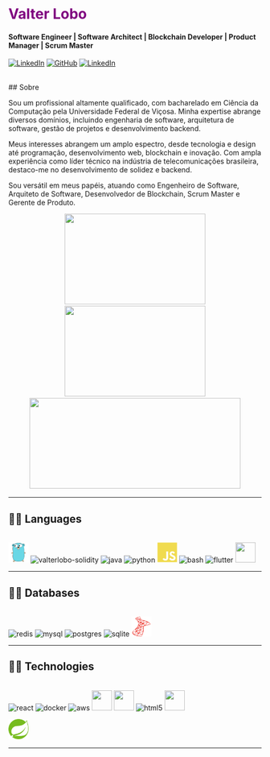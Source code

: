 

<h1> 
  <a href="https://www.linkedin.com/in/valterlobo/" style="color: purple  !important; text-decoration: none; color: inherit;">
    <span>Valter Lobo</span>
  </a>
</h1>

####  Software Engineer | Software Architect | Blockchain Developer | Product Manager | Scrum Master


[![LinkedIn](https://img.shields.io/badge/linkedin-%230077B5.svg?style=for-the-badge&logo=linkedin&logoColor=white)](https://www.linkedin.com/in/valterlobo/)
[![GitHub](https://img.shields.io/badge/GitHub-0077B5?style=for-the-badge&logo=github&logoColor=white)](https://github.com/valterlobo/)
[![LinkedIn](https://img.shields.io/badge/@valterlobo1-%230077B5.svg?style=for-the-badge&logo=X&logoColor=white)](https://twitter.com/valterlobo1/)

<br />
## Sobre  

Sou um profissional altamente qualificado, com bacharelado em Ciência da Computação pela Universidade Federal de Viçosa. Minha expertise abrange diversos domínios, incluindo engenharia de software, arquitetura de software, gestão de projetos e desenvolvimento backend.

Meus interesses abrangem um amplo espectro, desde tecnologia e design até programação, desenvolvimento web, blockchain e inovação. Com ampla experiência como líder técnico na indústria de telecomunicações brasileira, destaco-me no desenvolvimento de solidez e backend.

Sou versátil em meus papéis, atuando como Engenheiro de Software, Arquiteto de Software, Desenvolvedor de Blockchain, Scrum Master e Gerente de Produto.




<div align="center">

  <img width="280" height="180em"  src="https://github-readme-streak-stats.herokuapp.com?user=valterlobo&theme=tokyonight&hide_border=true" />
  <img width="280"  height="180em" src="https://github-readme-stats.vercel.app/api?username=valterlobo&show_icons=true&theme=dracula&include_all_commits=true&count_private=true"/>
  <img width="420"   height="180em" src="https://github-readme-stats.vercel.app/api/top-langs/?username=valterlobo&layout=compact&langs_count=8&theme=dracula&hide=Visual basic,html"/>
  
</div>

<div align="center">
 <hr>
<!-- </details>
<br />
<hr>

<summary>💻 Top Languages</summary> -->

 </div>

## 👨‍💻 Languages

   <div style="display: inline_block"><br>
  
  <img  alt="golang" height="40" width="40" src="https://raw.githubusercontent.com/devicons/devicon/master/icons/go/go-original.svg" />
  
  <img src="https://cdn.jsdelivr.net/gh/devicons/devicon/icons/solidity/solidity-original.svg" alt="valterlobo-solidity" height="40" width="40" />
  
<img src="https://www.vectorlogo.zone/logos/java/java-icon.svg" alt="java" width="40" height="40"/>

<img src="https://www.vectorlogo.zone/logos/python/python-icon.svg" alt="python" width="40" height="40"/>
  
<img alt="valterlobo-Js" height="40" width="40" src="https://raw.githubusercontent.com/devicons/devicon/master/icons/javascript/javascript-plain.svg">

<img src="https://www.vectorlogo.zone/logos/gnu_bash/gnu_bash-icon.svg" alt="bash" width="40" height="40"/>

<img src="https://www.vectorlogo.zone/logos/flutterio/flutterio-icon.svg" alt="flutter" width="40" height="40"/>

<img src="https://cdn.jsdelivr.net/gh/devicons/devicon/icons/php/php-plain.svg" width="40" height="40"  />
  
</div>
<hr>

## 👨‍💻 Databases

   <div style="display: inline_block"><br>  

<img src="https://www.vectorlogo.zone/logos/redis/redis-icon.svg" alt="redis" width="40" height="40"/>

<img src="https://www.vectorlogo.zone/logos/mysql/mysql-icon.svg" alt="mysql" width="40" height="40"/>

<img src="https://www.vectorlogo.zone/logos/postgresql/postgresql-icon.svg" alt="postgres" width="40" height="40"/>

<img src="https://www.vectorlogo.zone/logos/sqlite/sqlite-icon.svg" alt="sqlite" width="40" height="40"/>

<img alt="microsoftsqlserver" height="40" width="40" src="https://raw.githubusercontent.com/devicons/devicon/master/icons/microsoftsqlserver/microsoftsqlserver-plain.svg" />
  
</div>
<hr>

## 👨‍💻 Technologies

 <div style="display: inline_block"><br>  

<img src="https://www.vectorlogo.zone/logos/reactjs/reactjs-icon.svg" alt="react" width="40" height="40"/>

<img src="https://www.vectorlogo.zone/logos/docker/docker-icon.svg" alt="docker" width="40" height="40"/>

<img src="https://www.vectorlogo.zone/logos/amazon_aws/amazon_aws-icon.svg" alt="aws" width="40" height="40"/>

<img src="https://cdn.jsdelivr.net/gh/devicons/devicon/icons/digitalocean/digitalocean-original-wordmark.svg" width="40" height="40" />

<img src="https://cdn.jsdelivr.net/gh/devicons/devicon/icons/angularjs/angularjs-original.svg" width="40" height="40" />

<img src="https://www.vectorlogo.zone/logos/w3_html5/w3_html5-icon.svg" alt="html5" width="40" height="40"/>

<img src="https://cdn.jsdelivr.net/gh/devicons/devicon/icons/linux/linux-original.svg" height="40" width="40" />

<img alt="spring java" height="40" width="40"
       src="https://raw.githubusercontent.com/devicons/devicon/master/icons/spring/spring-original.svg" />

</div>
<hr>
<!--
examples : https://github.com/cankush625/cankush625 
**valterlobo/valterlobo** is a ✨ _special_ ✨ repository because its `README.md` (this file) appears on your GitHub profile.

Here are some ideas to get you started:

- 🔭 I’m currently working on ...
- 🌱 I’m currently learning ...
- 👯 I’m looking to collaborate on ...
- 🤔 I’m looking for help with ...
- 💬 Ask me about ...
- 📫 How to reach me: ...
- 😄 Pronouns: ...
- ⚡ Fun fact: ...
-->
